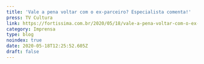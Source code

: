 ```yaml
---
title: 'Vale a pena voltar com o ex-parceiro? Especialista comenta!'
press: TV Cultura
link: https://fortissima.com.br/2020/05/18/vale-a-pena-voltar-com-o-ex-parceiro-especialista-comenta-14835181/
category: Imprensa
type: blog
noindex: true
date: 2020-05-18T12:25:52.605Z
draft: false
---
```

